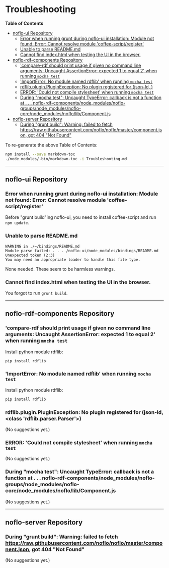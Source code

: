 # Troubleshooting

**Table of Contents**

<!-- toc -->

- [noflo-ui Repository](#noflo-ui-repository)
  * [Error when running grunt during noflo-ui installation: Module not found: Error: Cannot resolve module 'coffee-script/register'](#error-when-running-grunt-during-noflo-ui-installation-module-not-found-error-cannot-resolve-module-coffee-scriptregister)
  * [Unable to parse README.md](#unable-to-parse-readmemd)
  * [Cannot find index.html when testing the UI in the browser.](#cannot-find-indexhtml-when-testing-the-ui-in-the-browser)
- [noflo-rdf-components Repository](#noflo-rdf-components-repository)
  * ['compare-rdf should print usage if given no command line arguments: Uncaught AssertionError: expected 1 to equal 2' when running ```mocha test```](#compare-rdf-should-print-usage-if-given-no-command-line-arguments-uncaught-assertionerror-expected-1-to-equal-2-when-running-mocha-test)
  * ['ImportError: No module named rdflib' when running ```mocha test```](#importerror-no-module-named-rdflib-when-running-mocha-test)
  * [rdflib.plugin.PluginException: No plugin registered for (json-ld, )](#rdflibpluginpluginexception-no-plugin-registered-for-json-ld-)
  * [ERROR: 'Could not compile stylesheet' when running ```mocha test```](#error--could-not-compile-stylesheet-when-running-mocha-test)
  * [During "mocha test": Uncaught TypeError: callback is not a function at . . . noflo-rdf-components/node_modules/noflo-groups/node_modules/noflo-core/node_modules/noflo/lib/Component.js](#during-mocha-test-uncaught-typeerror-callback-is-not-a-function-at----noflo-rdf-componentsnode_modulesnoflo-groupsnode_modulesnoflo-corenode_modulesnoflolibcomponentjs)
- [noflo-server Repository](#noflo-server-repository)
  * [During "grunt build": Warning: failed to fetch https://raw.githubusercontent.com/noflo/noflo/master/component.json, got 404 "Not Found"](#during-grunt-build-warning-failed-to-fetch-httpsrawgithubusercontentcomnoflonoflomastercomponentjson-got-404-not-found)

<!-- tocstop -->

To re-generate the above Table of Contents:
```bash
npm install --save markdown-toc
./node_modules/.bin/markdown-toc -i Troubleshooting.md
```

--------------------
## noflo-ui Repository

### Error when running grunt during noflo-ui installation: Module not found: Error: Cannot resolve module 'coffee-script/register'

Before "grunt build"ing noflo-ui, you need to install coffee-script and run ```npm update```.


### Unable to parse README.md
```
WARNING in ./~/bindings/README.md
Module parse failed: . . . /noflo-ui/node_modules/bindings/README.md Unexpected token (2:3)
You may need an appropriate loader to handle this file type.
```

None needed.  These seem to be harmless warnings.


### Cannot find index.html when testing the UI in the browser.

You forgot to run ```grunt build```.


--------------------
## noflo-rdf-components Repository

### 'compare-rdf should print usage if given no command line arguments: Uncaught AssertionError: expected 1 to equal 2' when running ```mocha test```

Install python module rdflib:
```bash
pip install rdflib
```


### 'ImportError: No module named rdflib' when running ```mocha test```

Install python module rdflib:
```bash
pip install rdflib
```


### rdflib.plugin.PluginException: No plugin registered for (json-ld, <class 'rdflib.parser.Parser'>)

(No suggestions yet.)

### ERROR:  'Could not compile stylesheet' when running ```mocha test```

(No suggestions yet.)


### During "mocha test": Uncaught TypeError: callback is not a function at . . . noflo-rdf-components/node_modules/noflo-groups/node_modules/noflo-core/node_modules/noflo/lib/Component.js

(No suggestions yet.)


--------------------
## noflo-server Repository

### During "grunt build": Warning: failed to fetch https://raw.githubusercontent.com/noflo/noflo/master/component.json, got 404 "Not Found"

(No suggestions yet.)

